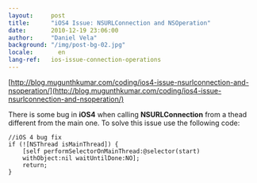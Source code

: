 ```yaml
---
layout:     post
title:      "iOS4 Issue: NSURLConnection and NSOperation"
date:       2010-12-19 23:06:00
author:     "Daniel Vela"
background: "/img/post-bg-02.jpg"
locale:       en
lang-ref:   ios-issue-connection-operations
---
```


[http://blog.mugunthkumar.com/coding/ios4-issue-nsurlconnection-and-nsoperation/](http://blog.mugunthkumar.com/coding/ios4-issue-nsurlconnection-and-nsoperation/)  

There is some bug in **iOS4** when calling **NSURLConnection** from a thead different from the main one. To solve this issue use the following code:  

	//iOS 4 bug fix  
	if (![NSThread isMainThread]) {  
		[self performSelectorOnMainThread:@selector(start)  
		withObject:nil waitUntilDone:NO];  
		return;  
	}  